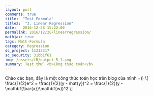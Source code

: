 ```yaml
---
layout: post
comments: true
title:  "Test Formula"
title2:  "3. Linear Regression"
date:   2016-12-28 15:22:00
permalink: 2016/12/28/linearregression/
mathjax: true
tags: Math-Formula
category: Regression
sc_project: 11213317
sc_security: 31bb1f61
img: /assets/LR/output_5_1.png
summary: Test thử  <b>Công thức toán</b> 
---
```

Chào các bạn, đây là một công thức toán học trên blog của mình =))
\\[
\frac{1}{2}e^2 = \frac{1}{2}(y - \hat{y})^2 = \frac{1}{2}(y - \mathbf{\bar{x}}\mathbf{w})^2
\\]

